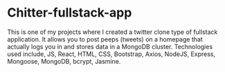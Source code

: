 # Chitter-fullstack-app
This is one of my projects where I created a twitter clone type of fullstack application. It allows you to post peeps (tweets) on a homepage that actually logs you in and stores data in a MongoDB cluster. Technologies used include, JS, React, HTML, CSS, Bootstrap, Axios,  NodeJS, Express, Mongoose, MongoDB, bcrypt, Jasmine. 
